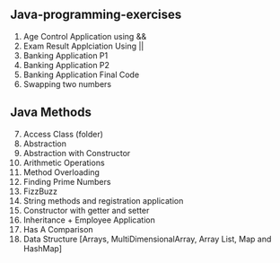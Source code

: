 ## Java-programming-exercises

1. Age Control Application using &&
2. Exam Result Applciation Using ||
3. Banking Application P1
4. Banking Application P2
5. Banking Application Final Code
6. Swapping two numbers

## Java Methods

7. Access Class (folder)
8. Abstraction
9. Abstraction with Constructor
10. Arithmetic Operations
11. Method Overloading
12. Finding Prime Numbers
13. FizzBuzz
14. String methods and registration application
15. Constructor with getter and setter
16. Inheritance + Employee Application
17. Has A Comparison
18. Data Structure [Arrays, MultiDimensionalArray, Array List, Map and HashMap]
